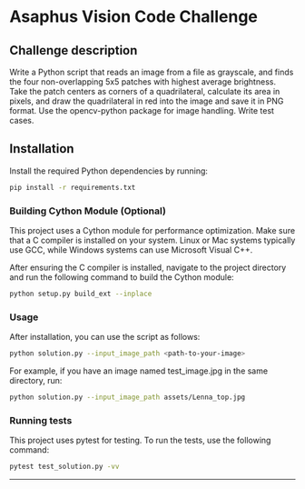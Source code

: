 # Asaphus Vision Code Challenge

## Challenge description
Write a Python script that reads an image from a file as grayscale, and finds the four non-overlapping 5x5 patches with highest average brightness. Take
the patch centers as corners of a quadrilateral, calculate its area in pixels, and draw the quadrilateral in red into the image and save it in PNG format. Use the opencv-python package for image handling. Write test cases.

## Installation
Install the required Python dependencies by running:
```sh
pip install -r requirements.txt
```

### Building Cython Module (Optional)

This project uses a Cython module for performance optimization. Make sure that a C compiler is installed on your system. Linux or Mac systems typically use GCC, while Windows systems can use Microsoft Visual C++.

After ensuring the C compiler is installed, navigate to the project directory and run the following command to build the Cython module:

```sh
python setup.py build_ext --inplace
```

### Usage
After installation, you can use the script as follows:
```sh
python solution.py --input_image_path <path-to-your-image>
```

For example, if you have an image named test_image.jpg in the same directory, run:
```sh
python solution.py --input_image_path assets/Lenna_top.jpg
```

### Running tests
This project uses pytest for testing. To run the tests, use the following command:
```sh
pytest test_solution.py -vv
```

---
